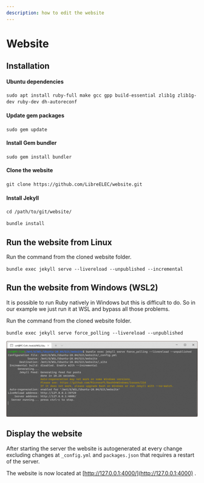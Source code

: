 ```yaml
---
description: how to edit the website
---
```


# Website

## Installation

#### Ubuntu dependencies

`sudo apt install ruby-full make gcc gpp build-essential zlib1g zlib1g-dev ruby-dev dh-autoreconf`

#### Update gem packages

`sudo gem update`

#### Install Gem bundler

`sudo gem install bundler`

#### Clone the website

`git clone https://github.com/LibreELEC/website.git`

#### Install Jekyll

`cd /path/to/git/website/`

`bundle install`

## Run the website from Linux

Run the command from the cloned website folder.

`bundle exec jekyll serve --livereload --unpublished --incremental`

## Run the website from Windows (WSL2)

It is possible to run Ruby natively in Windows but this is difficult to do. So in our example we just run it at WSL and bypass all those problems.

Run the command from the cloned website folder.

`bundle exec jekyll serve force_polling --livereload --unpublished`

![](../.gitbook/assets/wsl-website.png)

## Display the website

After starting the server the website is autogenerated at every change excluding changes at `_config.yml` and `packages.json` that requires a restart of the server.

The website is now located at [http://127.0.0.1:4000/](http://127.0.0.1:4000) .
